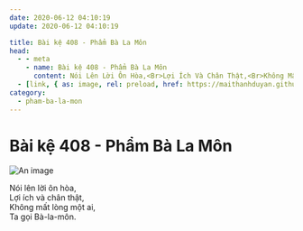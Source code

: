 ```yaml
---
date: 2020-06-12 04:10:19
update: 2020-06-12 04:10:19

title: Bài kệ 408 - Phẩm Bà La Môn
head:
  - - meta
    - name: Bài kệ 408 - Phẩm Bà La Môn
      content: Nói Lên Lời Ôn Hòa,<Br>Lợi Ích Và Chân Thật,<Br>Không Mất Lòng Một Ai,<Br>Ta Gọi Bà-La-Môn.<Br>
  - [link, { as: image, rel: preload, href: https://maithanhduyan.github.io/kinh-phap-cu/img/pham-ba-la-mon/pham-ba-la-mon-408.jpg }]
category:
  - pham-ba-la-mon
---
```


# Bài kệ 408 - Phẩm Bà La Môn

![An image](/img/pham-ba-la-mon/pham-ba-la-mon-408.jpg)

Nói lên lời ôn hòa,<br>Lợi ích và chân thật,<br>Không mất lòng một ai,<br>Ta gọi Bà-la-môn.<br>
